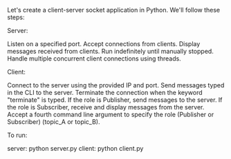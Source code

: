 Let's create a client-server socket application in Python. We'll follow these steps:

Server:

Listen on a specified port.
Accept connections from clients.
Display messages received from clients.
Run indefinitely until manually stopped.
Handle multiple concurrent client connections using threads.

Client:

Connect to the server using the provided IP and port.
Send messages typed in the CLI to the server.
Terminate the connection when the keyword "terminate" is typed.
If the role is Publisher, send messages to the server.
If the role is Subscriber, receive and display messages from the server.
Accept a fourth command line argument to specify the role (Publisher or Subscriber) (topic_A or topic_B).

To run:

server: python server.py <port>
client: python client.py <local ip address> <port> <role> <topic>
